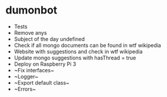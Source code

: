 # dumonbot
- Tests
- Remove anys
- Subject of the day undefined
- Check if all mongo documents can be found in wtf wikipedia
- Website with suggestions and check in wtf wikipedia
- Update mongo suggestions with hasThread = true
- Deploy on Raspberry Pi 3
- ~Fix interfaces~
- ~Logger~
- ~Export default class~
- ~Errors~


